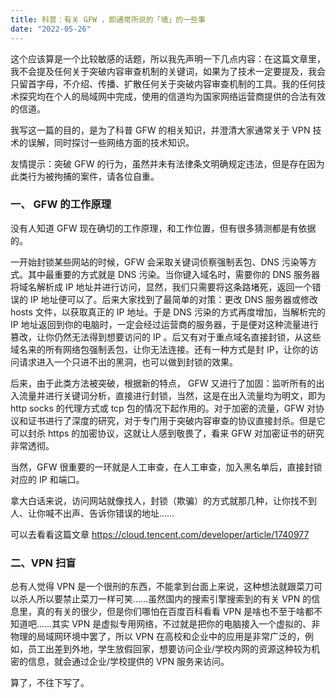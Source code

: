 ```yaml
---
title: 科普：有关 GFW ，即通常所说的「墙」的一些事
date: "2022-05-26"
---
```


这个应该算是一个比较敏感的话题，所以我先声明一下几点内容：在这篇文章里，我不会提及任何关于突破内容审查机制的关键词，如果为了技术一定要提及，我会只留首字母，不介绍、传播、扩散任何关于突破内容审查机制的工具。我的任何技术探究均在个人的局域网中完成，使用的信道均为国家网络运营商提供的合法有效的信道。

我写这一篇的目的，是为了科普 GFW 的相关知识，并澄清大家通常关于 VPN 技术的误解，同时探讨一些网络方面的技术知识。

友情提示：突破 GFW 的行为，虽然并未有法律条文明确规定违法，但是存在因为此类行为被拘捕的案件，请各位自重。

### 一、 GFW 的工作原理

没有人知道 GFW 现在确切的工作原理，和工作位置，但有很多猜测都是有依据的。

一开始封锁某些网站的时候，GFW 会采取关键词侦察强制丢包、DNS 污染等方式。其中最重要的方式就是 DNS 污染。当你键入域名时，需要你的 DNS 服务器将域名解析成 IP 地址并进行访问，显然，我们只需要将这条路堵死，返回一个错误的 IP 地址便可以了。后来大家找到了最简单的对策：更改 DNS 服务器或修改 hosts 文件，以获取真正的 IP 地址。于是 DNS 污染的方式再度增加，当解析完的 IP 地址返回到你的电脑时，一定会经过运营商的服务器，于是便对这种流量进行篡改，让你仍然无法得到想要访问的 IP 。后又有对于重点域名直接封锁，从这些域名来的所有网络包强制丢包，让你无法连接。还有一种方式是封 IP，让你的访问请求进入一个只进不出的黑洞，也可以做到封锁的效果。

后来，由于此类方法被突破，根据新的特点， GFW 又进行了加固：监听所有的出入流量并进行关键词分析，直接进行封锁，当然，这是在出入流量均为明文，即为 http socks 的代理方式或 tcp 包的情况下起作用的。对于加密的流量，GFW 对协议和证书进行了深度的研究，对于专门用于突破内容审查的协议直接封杀。但是它可以封杀 https 的加密协议，这就让人感到敬畏了，看来 GFW 对加密证书的研究非常透彻。

当然，GFW 很重要的一环就是人工审查，在人工审查，加入黑名单后，直接封锁对应的 IP 和端口。

拿大白话来说，访问网站就像找人，封锁（欺骗）的方式就那几种，让你找不到人、让你喊不出声、告诉你错误的地址……

可以去看看这篇文章 https://cloud.tencent.com/developer/article/1740977</p>

### 二、VPN 扫盲

总有人觉得 VPN 是一个很刑的东西，不能拿到台面上来说，这种想法就跟菜刀可以杀人所以要禁止菜刀一样可笑……虽然国内的搜索引擎搜索到的有关 VPN 的信息里，真的有关的很少，但是你们哪怕在百度百科看看 VPN 是啥也不至于啥都不知道吧……其实 VPN 是虚拟专用网络，不过就是把你的电脑接入一个虚拟的、非物理的局域网环境中罢了，所以 VPN 在高校和企业中的应用是非常广泛的，例如，员工出差到外地，学生放假回家，想要访问企业/学校内网的资源这种较为机密的信息，就会通过企业/学校提供的 VPN 服务来访问。

算了，不往下写了。